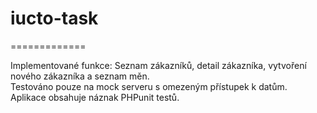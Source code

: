 # iucto-task
=============

Implementované funkce: Seznam zákazníků, detail zákazníka, vytvoření nového zákazníka a seznam měn. <br />
Testováno pouze na mock serveru s omezeným přístupek k datům. <br />
Aplikace obsahuje náznak PHPunit testů. <br />
